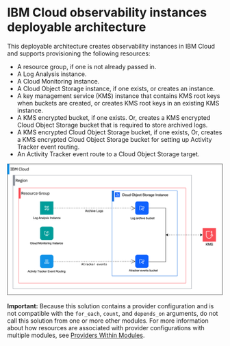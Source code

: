 # IBM Cloud observability instances deployable architecture

This deployable architecture creates observability instances in IBM Cloud and supports provisioning the following resources:

- A resource group, if one is not already passed in.
- A Log Analysis instance.
- A Cloud Monitoring instance.
- A Cloud Object Storage instance, if one exists, or creates an instance.
- A key management service (KMS) instance that contains KMS root keys when buckets are created, or creates KMS root keys in an existing KMS instance.
- A KMS encrypted bucket, if one exists. Or, creates a KMS encrypted Cloud Object Storage bucket that is required to store archived logs.
- A KMS encrypted Cloud Object Storage bucket, if one exists, Or, creates a KMS encrypted Cloud Object Storage bucket for setting up Activity Tracker event routing.
- An Activity Tracker event route to a Cloud Object Storage target.

![observability-instances-deployable-architecture](../../reference-architecture/deployable-architecture-observability-instances.svg)

**Important:** Because this solution contains a provider configuration and is not compatible with the `for_each`, `count`, and `depends_on` arguments, do not call this solution from one or more other modules. For more information about how resources are associated with provider configurations with multiple modules, see [Providers Within Modules](https://developer.hashicorp.com/terraform/language/modules/develop/providers).
